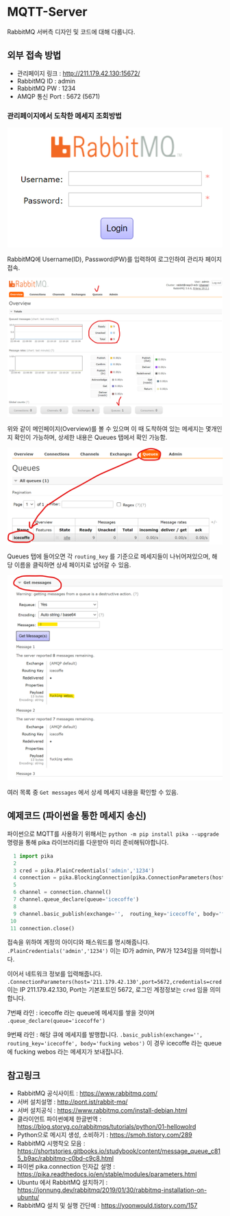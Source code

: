 # MQTT-Server

RabbitMQ 서버측 디자인 및 코드에 대해 다룹니다.



## 외부 접속 방법

- 관리페이지 링크 : http://211.179.42.130:15672/
- RabbitMQ ID : admin
- RabbitMQ PW : 1234
- AMQP 통신 Port : 5672 (5671)



### 관리페이지에서 도착한 메세지 조회방법

![](.\readme_file\img\login.png)

RabbitMQ에 Username(ID), Password(PW)를 입력하여 로그인하여 관리자 페이지 접속.







![](.\readme_file\img\web-main.png)

위와 같이 메인페이지(Overview)를 볼 수 있으며 이 때 도착하여 있는 메세지는 몇개인지 확인이 가능하며, 상세한 내용은 Queues 탭에서 확인 가능함.







![](.\readme_file\img\web-queue.png)

Queues 탭에 들어오면 각  `routing_key` 를 기준으로 메세지들이 나뉘어져있으며, 해당 이름을 클릭하면 상세 페이지로 넘어갈 수 있음.







![](.\readme_file\img\web-message.png)

여러 목록 중 `Get messages` 에서 상세 메세지 내용을 확인할 수 있음.







## 예제코드 (파이썬을 통한 메세지 송신)

파이썬으로 MQTT를 사용하기 위해서는 `python -m pip install pika --upgrade` 명령을 통해 pika 라이브러리를 다운받아 미리 준비해둬야합니다.

```python
  1 import pika
  2
  3 cred = pika.PlainCredentials('admin','1234')
  4 connection = pika.BlockingConnection(pika.ConnectionParameters(host='211.179.42.130',port=5672,credentials=cred)    )
  5
  6 channel = connection.channel()
  7 channel.queue_declare(queue='icecoffe')
  8
  9 channel.basic_publish(exchange='',  routing_key='icecoffe', body='fucking webos')
 10
 11 connection.close()
```

접속을 위하여 계정의 아이디와 패스워드를 명시해줍니다. `.PlainCredentials('admin','1234')` 이는 ID가 admin, PW가 1234임을 의미합니다.

이어서 네트워크 정보를 입력해줍니다. `.ConnectionParameters(host='211.179.42.130',port=5672,credentials=cred` 이는 IP 211.179.42.130, Port는 기본포트인 5672, 로그인 계정정보는 `cred` 임을 의미합니다.

7번째 라인 : icecoffe 라는 queue에 메세지를 쌓을 것이며 `.queue_declare(queue='icecoffe')`

9번째 라인 : 해당 큐에 메세지를 발행합니다. `.basic_publish(exchange='',  routing_key='icecoffe', body='fucking webos')` 이 경우 icecoffe 라는 queue에 fucking webos 라는 메세지가 보내집니다.



## 참고링크

 - RabbitMQ 공식사이트 : https://www.rabbitmq.com/
 - 서버 설치설명 : http://pont.ist/rabbit-mq/
 - 서버 설치공식 : https://www.rabbitmq.com/install-debian.html
 - 클라이언트 파이썬예제 한글번역 : https://blog.storyg.co/rabbitmqs/tutorials/python/01-hellowolrd
 - Python으로 메시지 생성, 소비하기 : https://smoh.tistory.com/289
 - RabbitMQ 시행착오 모음 : https://shortstories.gitbooks.io/studybook/content/message_queue_c815_b9ac/rabbitmq-c0bd-c9c8.html
 - 파이썬 pika.connection 인자값 설명 : https://pika.readthedocs.io/en/stable/modules/parameters.html
 - Ubuntu 에서 RabbitMQ 설치하기 : https://jonnung.dev/rabbitmq/2019/01/30/rabbitmq-installation-on-ubuntu/
 - RabbitMQ 설치 및 실행 간단예 : https://yoonwould.tistory.com/157
